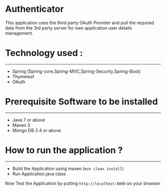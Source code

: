 
# Authenticator

This application uses the third party OAuth Provider and pull the required data from the 3rd party server for own application user details management.

# Technology used :
----

- Spring (Spring-core,Spring-MVC,Spring-Security,Spring-Boot)
- Thymeleaf
- OAuth

# Prerequisite Software to be installed
---
- Java 7 or above
- Maven 3
- Mongo DB 2.4 or above

# How to run the application ?
---
- Build the Application using maven (`mvn clean install`)
- Run Application.java class

Now Test the Application by putting `http://localhost:8080` on your browser
